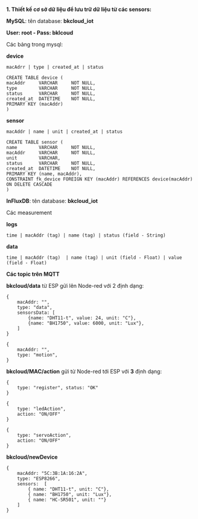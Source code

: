 	 	 	
**1. Thiết kế cơ sở dữ liệu để lưu trữ dữ liệu từ các sensors:**

**MySQL**: tên database: **bkcloud_iot**

**User: root - Pass: bklcoud**

Các bảng trong mysql: 

**device**

	macAdrr | type | created_at | status
	
	CREATE TABLE device (
	macAddr 	VARCHAR 	NOT NULL,
	type		VARCHAR 	NOT NULL,
	status 		VARCHAR 	NOT NULL,
	created_at 	DATETIME 	NOT NULL,
	PRIMARY KEY (macAddr)
	)


**sensor**

	macAddr | name | unit | created_at | status 
	
	CREATE TABLE sensor (
	name 		VARCHAR		NOT NULL,
	macAddr 	VARCHAR 	NOT NULL,
	unit 		VARCHAR,
	status 		VARCHAR 	NOT NULL,
	created_at 	DATETIME	NOT NULL,
	PRIMARY KEY (name, macAddr),
	CONSTRAINT fk_device FOREIGN KEY (macAddr) REFERENCES device(macAddr) ON DELETE CASCADE
	)


**InFluxDB**:  tên database: **bkcloud_iot**

Các measurement     
 
**logs**

	time | macAddr (tag) | name (tag) | status (field - String)

**data**

	time | macAddr (tag)  | name (tag) | unit (field - Float) | value (field - Float)
	
**Các topic trên MQTT**

**bkcloud/data** từ ESP gửi lên Node-red với 2 định dạng:

	{
		macAddr: "", 
		type: "data",
		sensorsData: [
			{name: "DHT11-t", value: 24, unit: "C"},
			{name: "BH1750", value: 6000, unit: "Lux"},
		]
	}
	
	{
		macAddr: "", 
		type: "motion",
	}


**bkcloud/MAC/action** gửi từ Node-red tới ESP với **3** định dạng:

	{
		type: "register", status: "OK"
	}

	{
		type: "ledAction",
		action: "ON/OFF"
	}
	
	{
		type: "servoAction",
		action: "ON/OFF"
	}


**bkcloud/newDevice**

	{
		macAddr: "5C:3B:1A:16:2A",
		type: "ESP8266",
		sensors:  [
			{ name: "DHT11-t", unit: "C"},
			{ name: "BH1750", unit: "Lux"},
			{ name: "HC-SR501", unit: ""}
		]
	}

